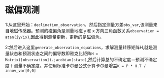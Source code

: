 # 磁偏观测

1:从这里开始：`declination_observation`，然后指定测量方差`obs_var`,该测量来自地磁传感器。预测的磁偏角是测量地磁ｙ和ｘ方向三角函数关系`observation = atan(iy/ix)`,因此得到测量更新，更新的是磁偏角。

2:然后进入这里`generate_observation_equations`，求解测量转移矩阵H,就是测量状态和预测状态之间的偏导数即雅克比矩阵`H = Matrix([observation]).jacobian(state)`,然后计算总的不确定度＝预测不确定度＋测量不确定度。并使用标准卡尔曼公式计算卡尔曼增益`K = P * H.T / innov_var[0,0]`